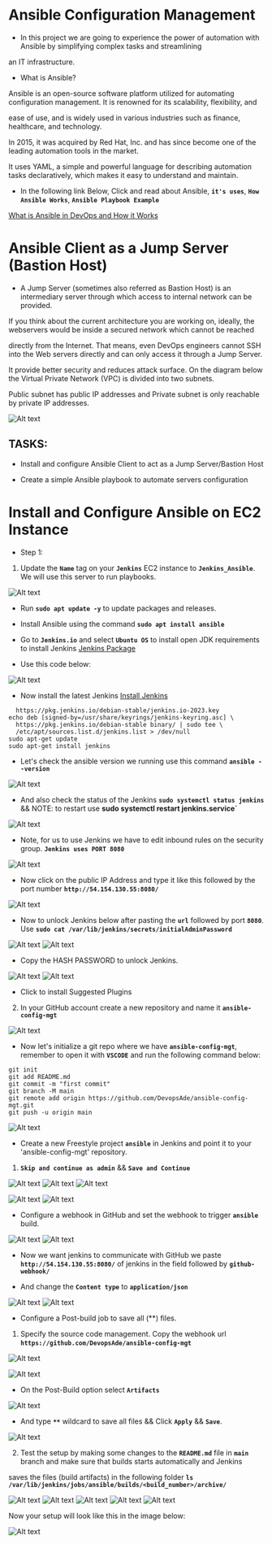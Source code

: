 # Ansible Configuration Management 

- In this project we are going to experience the power of automation with Ansible by simplifying complex tasks and streamlining 

an IT infrastructure.

- What is Ansible?

Ansible is an open-source software platform utilized for automating configuration management. It is renowned for its scalability, flexibility, and

ease of use, and is widely used in various industries such as finance, healthcare, and technology. 

In 2015, it was acquired by Red Hat, Inc. and has since become one of the leading automation tools in the market.

It uses YAML, a simple and powerful language for describing automation tasks declaratively, which makes it easy to understand and maintain.

- In the following link Below, Click and read about Ansible, **`it's uses`**, **`How Ansible Works`**, **`Ansible Playbook Example`**

[What is Ansible in DevOps and How it Works](https://kodekloud.com/blog/ansible-in-devops/)

# Ansible Client as a Jump Server (Bastion Host)

- A Jump Server (sometimes also referred as Bastion Host) is an intermediary server through which access to internal network can be provided. 

If you think about the current architecture you are working on, ideally, the webservers would be inside a secured network which cannot be reached 

directly from the Internet. That means, even DevOps engineers cannot SSH into the Web servers directly and can only access it through a Jump Server.

It provide better security and reduces attack surface. On the diagram below the Virtual Private Network (VPC) is divided into two subnets.

Public subnet has public IP addresses and Private subnet is only reachable by private IP addresses.

![Alt text](Images/VPC.png)

## TASKS:

- Install and configure Ansible Client to act as a Jump Server/Bastion Host

- Create a simple Ansible playbook to automate servers configuration

# Install and Configure Ansible on EC2 Instance

- Step 1: 

1. Update the **`Name`** tag on your **`Jenkins`** EC2 instance to **`Jenkins_Ansible`**. We will use this server to run playbooks.

![Alt text](Images/Name_tag_jenkins.png)

- Run **`sudo apt update -y`** to update packages and releases.

- Install Ansible using the command **`sudo apt install ansible`**

- Go to **`Jenkins.io`** and select **`Ubuntu OS`** to install open JDK requirements to install Jenkins [Jenkins Package](https://pkg.jenkins.io/debian/)

- Use this code below:

![Alt text](Images/jenkins_install_pckg.png)

- Now install the latest Jenkins [Install Jenkins](https://www.jenkins.io/doc/book/installing/linux/)

```sudo wget -O /usr/share/keyrings/jenkins-keyring.asc \
  https://pkg.jenkins.io/debian-stable/jenkins.io-2023.key
echo deb [signed-by=/usr/share/keyrings/jenkins-keyring.asc] \
  https://pkg.jenkins.io/debian-stable binary/ | sudo tee \
  /etc/apt/sources.list.d/jenkins.list > /dev/null
sudo apt-get update
sudo apt-get install jenkins
```
- Let's check the ansible version we running use this command **`ansible --version`**

![Alt text](Images/ansible_version.png)

- And also check the status of the Jenkins **`sudo systemctl status jenkins`** && NOTE: to restart use **sudo systemctl restart jenkins.service`**

![Alt text](Images/jenkins_status.png)

- Note, for us to use Jenkins we have to edit inbound rules on the security group. **`Jenkins uses PORT 8080`**

![Alt text](Images/jenkins_security_edit_inbound.png)

- Now click on the public IP Address and type it like this followed by the port number **`http://54.154.130.55:8080/`**

![Alt text](Images/jenkins_IP.png)

- Now to unlock Jenkins below after pasting the **`url`** followed by port **`8080`**. Use **`sudo cat /var/lib/jenkins/secrets/initialAdminPassword`**

![Alt text](Images/jenkins_unlock.png)
![Alt text](Images/Jenkins_secret_PASS.png)

- Copy the HASH PASSWORD to unlock Jenkins.

![Alt text](Images/paste_hash_jenkins.png)
![Alt text](Images/Jenkins_pass_accepted.png)

- Click to install Suggested Plugins



2. In your GitHub account create a new repository and name it **`ansible-config-mgt`**

![Alt text](Images/ansible-config-mgt.png)

- Now let's initialize a git repo where we have **`ansible-config-mgt`**, remember to open it with **`VSCODE`** and run the following command below:

```$ echo "# ansible-config-mgt" >> README.md
git init
git add README.md
git commit -m "first commit"
git branch -M main
git remote add origin https://github.com/DevopsAde/ansible-config-mgt.git
git push -u origin main
```
![Alt text](Images/ansible_conf_readme.png)

- Create a new Freestyle project **`ansible`** in Jenkins and point it to your 'ansible-config-mgt' repository.

1. **`Skip and continue as admin`** && **`Save and Continue`**

![Alt text](Images/jenkins_click_1.png)
![Alt text](Images/jenkins_click_2.png)
![Alt text](Images/jenkins_ready.png)

![Alt text](Images/create_JOB.png)
![Alt text](Images/create_freestyle_project.png)


- Configure a webhook in GitHub and set the webhook to trigger **`ansible`** build.

![Alt text](Images/webhook.png)
![Alt text](Images/create_webhook.png)

- Now we want jenkins to communicate with GitHub we paste **`http://54.154.130.55:8080/`** of jenkins in the field followed by **`github-webhook/`**

- And change the **`Content type`** to **`application/json`**

![Alt text](Images/jenkins_communicate.png)
![Alt text](Images/webhook_success.png)

- Configure a Post-build job to save all (**) files.

1. Specify the source code management. Copy the webhook url **`https://github.com/DevopsAde/ansible-config-mgt`**

![Alt text](Images/source_code_mgt.png)

![Alt text](Images/post_build_tick.png)

- On the Post-Build option select **`Artifacts`**

![Alt text](Images/select_artifacts.png)

- And type **`**`** wildcard to save all files && Click **`Apply`** && **`Save`**.

![Alt text](Images/Apply_wildcard.png)

2. Test the setup by making some changes to the **`README.md`** file in **`main`** branch and make sure that builds starts automatically and Jenkins

saves the files (build artifacts) in the following folder **`ls /var/lib/jenkins/jobs/ansible/builds/<build_number>/archive/`**

![Alt text](Images/readme_changes_text.png)
![Alt text](Images/build_archive_history.png)
![Alt text](Images/archive_build_history.png)
![Alt text](<Images/build_config success.png>)
![Alt text](Images/build_output.png)

Now your setup will look like this in the image below:

![Alt text](Images/final_setup.png)









